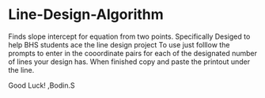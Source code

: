 # Line-Design-Algorithm
Finds slope intercept for equation from two points.
Specifically Desiged to help BHS students ace the line design project
To use just folllow the prompts to enter in the cooordinate pairs for each of the designated number of lines your design has.
When finished copy and paste the printout under the line.

Good Luck! ,Bodin.S
